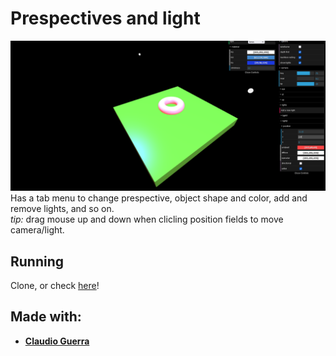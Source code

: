 # Prespectives and light
![image](LightWorks.png)
Has a tab menu to change prespective, object shape and color, add and remove lights, and so on.  
_tip:_ drag mouse up and down when clicling position fields to move camera/light.

## Running
Clone, or check [here](https://maria-contins.github.io/PrespectiveAndLight/)!

## Made with:
* [**Claudio Guerra**](https://github.com/claudiofcguerra)
